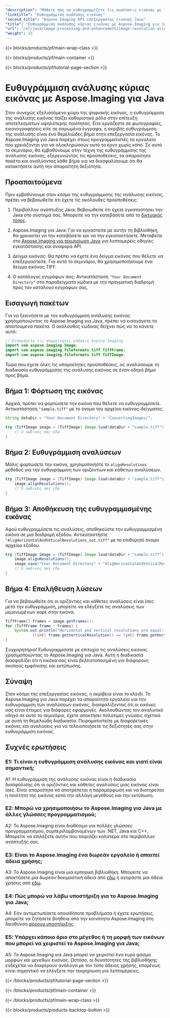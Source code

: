 ```yaml
---
"description": "Μάθετε πώς να ευθυγραμμίζετε τις αναλύσεις εικόνας με το Aspose.Imaging για Java. Βελτιώστε την ποιότητα εικόνας για εκτύπωση και προβολή."
"linktitle": "Ευθυγράμμιση ανάλυσης εικόνας"
"second_title": "Aspose.Imaging API επεξεργασίας εικόνας Java"
"title": "Ευθυγράμμιση ανάλυσης κύριας εικόνας με Aspose.Imaging για Java"
"url": "/el/java/image-processing-and-enhancement/image-resolution-alignment/"
"weight": 15
---
```


{{< blocks/products/pf/main-wrap-class >}}

{{< blocks/products/pf/main-container >}}

{{< blocks/products/pf/tutorial-page-section >}}

# Ευθυγράμμιση ανάλυσης κύριας εικόνας με Aspose.Imaging για Java

Στον συνεχώς εξελισσόμενο χώρο της ψηφιακής εικόνας, η ευθυγράμμιση της ανάλυσης εικόνας παίζει καθοριστικό ρόλο στην επίτευξη αποτελεσμάτων υψηλότερης ποιότητας. Είτε εργάζεστε σε φωτογραφίες, εικονογραφήσεις είτε σε σαρωμένα έγγραφα, η ακριβής ευθυγράμμιση της ανάλυσης είναι ένα θεμελιώδες βήμα στην επεξεργασία εικόνας. Το Aspose.Imaging για Java παρέχει στους προγραμματιστές τα εργαλεία που χρειάζονται για να ολοκληρώσουν αυτό το έργο χωρίς κόπο. Σε αυτό το σεμινάριο, θα εμβαθύνουμε στην τέχνη της ευθυγράμμισης της ανάλυσης εικόνας, εξερευνώντας τις προϋποθέσεις, τα απαραίτητα πακέτα και αναλύοντας κάθε βήμα για να διασφαλίσουμε ότι θα κατακτήσετε αυτή την απαραίτητη δεξιότητα.

## Προαπαιτούμενα

Πριν εμβαθύνουμε στον κόσμο της ευθυγράμμισης της ανάλυσης εικόνας, πρέπει να βεβαιωθείτε ότι έχετε τις ακόλουθες προϋποθέσεις:

1. Περιβάλλον ανάπτυξης Java: Βεβαιωθείτε ότι έχετε εγκαταστήσει την Java στο σύστημά σας. Μπορείτε να την κατεβάσετε από το [δικτυακός τόπος](https://www.oracle.com/java/technologies/javase-downloads).

2. Aspose.Imaging για Java: Για να εργαστείτε με αυτήν τη βιβλιοθήκη, θα χρειαστεί να την κατεβάσετε και να την εγκαταστήσετε. Μεταβείτε στο [Aspose.Imaging για τεκμηρίωση Java](https://reference.aspose.com/imaging/java/) για λεπτομερείς οδηγίες εγκατάστασης και αναφορά API.

3. Δείγμα εικόνας: Θα πρέπει να έχετε ένα δείγμα εικόνας που θέλετε να επεξεργαστείτε. Για αυτό το σεμινάριο, θα χρησιμοποιήσουμε ένα δείγμα εικόνας TIFF.

4. Ο κατάλογος εγγράφων σας: Αντικατάσταση `"Your Document Directory"` στα παραδείγματα κώδικα με την πραγματική διαδρομή προς τον κατάλογο εγγράφων σας.

## Εισαγωγή πακέτων

Για να ξεκινήσετε με την ευθυγράμμιση ανάλυσης εικόνας χρησιμοποιώντας το Aspose.Imaging για Java, πρέπει να εισαγάγετε τα απαιτούμενα πακέτα. Ο ακόλουθος κώδικας δείχνει πώς να το κάνετε αυτό:

```java
// Εισαγάγετε τις απαραίτητες κλάσεις Aspose.Imaging
import com.aspose.imaging.Image;
import com.aspose.imaging.fileformats.tiff.TiffFrame;
import com.aspose.imaging.fileformats.tiff.TiffImage;
```

Τώρα που έχετε όλες τις απαραίτητες προϋποθέσεις, ας αναλύσουμε τη διαδικασία ευθυγράμμισης της ανάλυσης εικόνας σε έναν οδηγό βήμα προς βήμα.

## Βήμα 1: Φόρτωση της εικόνας

Αρχικά, πρέπει να φορτώσετε την εικόνα που θέλετε να ευθυγραμμίσετε. Αντικατάσταση `"sample.tiff"` με το όνομα του αρχείου εικόνας-δείγματος.

```java
String dataDir = "Your Document Directory" + "ConvertingImages/";

try (TiffImage image = (TiffImage) Image.load(dataDir + "sample.tiff")) {
    // Ο κωδικός σας εδώ
}
```

## Βήμα 2: Ευθυγράμμιση αναλύσεων

Μόλις φορτώσετε την εικόνα, χρησιμοποιήστε το `alignResolutions` μέθοδος για την ευθυγράμμιση των οριζόντιων και κάθετων αναλύσεων.

```java
try (TiffImage image = (TiffImage) Image.load(dataDir + "sample.tiff")) {
    image.alignResolutions();
    // Ο κωδικός σας εδώ
}
```

## Βήμα 3: Αποθήκευση της ευθυγραμμισμένης εικόνας

Αφού ευθυγραμμίσετε τις αναλύσεις, αποθηκεύστε την ευθυγραμμισμένη εικόνα σε μια διαδρομή εξόδου. Αντικαταστήστε `"AligHorizontalAndVeticalResolutions_out.tiff"` με το επιθυμητό όνομα αρχείου εξόδου.

```java
try (TiffImage image = (TiffImage) Image.load(dataDir + "sample.tiff")) {
    image.alignResolutions();
    image.save("Your Document Directory" + "AligHorizontalAndVeticalResolutions_out.tiff");
    // Ο κωδικός σας εδώ
}
```

## Βήμα 4: Επαλήθευση λύσεων

Για να βεβαιωθείτε ότι οι οριζόντιες και κάθετες αναλύσεις είναι ίσες μετά την ευθυγράμμιση, μπορείτε να ελέγξετε τις αναλύσεις των μεμονωμένων καρέ στην εικόνα.

```java
TiffFrame[] frames = image.getFrames();
for (TiffFrame frame : frames) {
    System.out.println("Horizontal and vertical resolutions are equal: " +
            ((int) frame.getVerticalResolution() == (int) frame.getHorizontalResolution()));
}
```

Συγχαρητήρια! Ευθυγραμμίσατε με επιτυχία τις αναλύσεις εικόνας χρησιμοποιώντας το Aspose.Imaging για Java. Αυτή η διαδικασία διασφαλίζει ότι η εικόνα σας είναι βελτιστοποιημένη για διάφορους σκοπούς εμφάνισης και εκτύπωσης.

## Σύναψη

Στον κόσμο της επεξεργασίας εικόνας, η ακρίβεια είναι το κλειδί. Το Aspose.Imaging για Java παρέχει τα απαραίτητα εργαλεία για την ευθυγράμμιση των αναλύσεων εικόνας, διασφαλίζοντας ότι οι εικόνες σας είναι έτοιμες για διάφορες εφαρμογές. Ακολουθώντας τον αναλυτικό οδηγό σε αυτό το σεμινάριο, έχετε αποκτήσει πολύτιμες γνώσεις σχετικά με αυτή τη θεμελιώδη διαδικασία. Πειραματιστείτε με διαφορετικές εικόνες και αναλύσεις για να τελειοποιήσετε τις δεξιότητές σας στην ευθυγράμμιση εικόνας.

## Συχνές ερωτήσεις

### Ε1: Τι είναι η ευθυγράμμιση ανάλυσης εικόνας και γιατί είναι σημαντική;

A1: Η ευθυγράμμιση της ανάλυσης εικόνας είναι η διαδικασία διασφάλισης ότι οι οριζόντιες και κάθετες αναλύσεις μιας εικόνας είναι ίσες. Είναι απαραίτητο να αποτρέπεται η παραμόρφωση και να διατηρείται η ποιότητα της εικόνας κατά την αλλαγή μεγέθους και την εκτύπωση.

### Ε2: Μπορώ να χρησιμοποιήσω το Aspose.Imaging για Java με άλλες γλώσσες προγραμματισμού;

A2: Το Aspose.Imaging είναι διαθέσιμο για πολλές γλώσσες προγραμματισμού, συμπεριλαμβανομένων των .NET, Java και C++. Μπορείτε να επιλέξετε αυτήν που ταιριάζει καλύτερα στο περιβάλλον ανάπτυξής σας.

### Ε3: Είναι το Aspose.Imaging ένα δωρεάν εργαλείο ή απαιτεί άδεια χρήσης;

A3: Το Aspose.Imaging είναι μια εμπορική βιβλιοθήκη. Μπορείτε να αποκτήσετε μια δωρεάν δοκιμαστική άδεια από [εδώ](https://releases.aspose.com/) ή αγοράστε μια άδεια χρήσης από [εδώ](https://purchase.aspose.com/buy).

### Ε4: Πώς μπορώ να λάβω υποστήριξη για το Aspose.Imaging για Java;

A4: Εάν αντιμετωπίσετε οποιαδήποτε προβλήματα ή έχετε ερωτήσεις, μπορείτε να ζητήσετε βοήθεια από την κοινότητα Aspose.Imaging στη διεύθυνση [φόρουμ υποστήριξης](https://forum.aspose.com/).

### Ε5: Υπάρχει κάποιο όριο στο μέγεθος ή τη μορφή των εικόνων που μπορεί να χειριστεί το Aspose.Imaging για Java;

A5: Το Aspose.Imaging για Java μπορεί να χειριστεί ένα ευρύ φάσμα μορφών και μεγεθών εικόνας. Ωστόσο, οι δυνατότητες της βιβλιοθήκης ενδέχεται να διαφέρουν ανάλογα με τον τύπο άδειας χρήσης, επομένως είναι σημαντικό να ελέγξετε την τεκμηρίωση για λεπτομέρειες.

{{< /blocks/products/pf/tutorial-page-section >}}

{{< /blocks/products/pf/main-container >}}

{{< /blocks/products/pf/main-wrap-class >}}

{{< blocks/products/products-backtop-button >}}